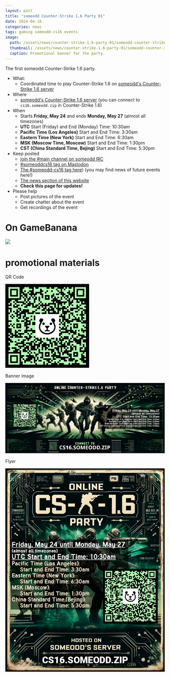 ```yaml
---
layout: post
title: "someodd Counter-Strike 1.6 Party 01"
date: 2024-04-18
categories: news
tags: gaming someodd-cs16 events
image:
  path: /assets/news/counter-strike-1.6-party-01/someodd-counter-strike-1.6-party-01-banner.webp
  thumbnail: /assets/news/counter-strike-1.6-party-01/someodd-counter-strike-1.6-party-01-banner.webp
  caption: Promotional banner for the party.
---
```


The first someodd Counter-Strike 1.6 party.

* What:
  * Coordinated time to play Counter-Strike 1.6 on [someodd's Counter-Strike 1.6 server](/showcase/counter-strike-1.6-server)
* Where
  *  [someodd's Counter-Strike 1.6 server](/showcase/counter-strike-1.6-server) (you can connect to `cs16.someodd.zip` in Counter-Strike 1.6)
* When
  * Starts **Friday, May 24** and ends **Monday, May 27** (almost all timezones)
  * **UTC** Start (Friday) and End (Monday) Time: 10:30am
  * **Pacific Time (Los Angeles)** Start and End Time: 3:30am
  * **Eastern Time (New York)** Start and End Time: 6:30am
  * **MSK (Moscow Time, Moscow)** Start and End Time: 1:30pm
  * **CST (China Standard Time, Bejing)** Start and End Time: 5:30pm
* Keep posted
  * [join the #main channel on someodd IRC](/showcase/irc-server)
  * [#someoddcs16 tag on Mastodon](https://fosstodon.org/tags/someoddcs16)
  * [The #someodd-cs16 tag here](/tags/someodd-cs16)) (you may find news of future events here!)
  * [The news section of this website](/news)
  * **Check this page for updates!**
* Please help
  * Post pictures of the event
  * Create chatter about the event
  * Get recordings of the event

# On GameBanana

[![](https://gamebanana.com/events/embeddables/1513?type=large)](https://gamebanana.com/events/1513)

# promotional materials

QR Code

![QR Code for the party](/assets/news/counter-strike-1.6-party-01/qr-code-someodd-counter-strike-1.6-party-01.png)

Banner image

![Banner for the party](/assets/news/counter-strike-1.6-party-01/someodd-counter-strike-1.6-party-01-banner.webp)

Flyer

![Poster/flyer for the party](/assets/news/counter-strike-1.6-party-01/someodd-counter-strike-1.6-party-01-poster.webp)

